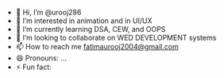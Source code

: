 - 👋 Hi, I’m @urooj286
- 👀 I’m interested in animation and in UI/UX
- 🌱 I’m currently learning DSA, CEW, and OOPS
- 💞️ I’m looking to collaborate on WED DEVELOPMENT systems
- 📫 How to reach me fatimaurooj2004@gmail.com
- 😄 Pronouns: ...
- ⚡ Fun fact: 

<!---
urooj286/urooj286 is a ✨ special ✨ repository because its `README.md` (this file) appears on your GitHub profile.
You can click the Preview link to take a look at your changes.
--->
